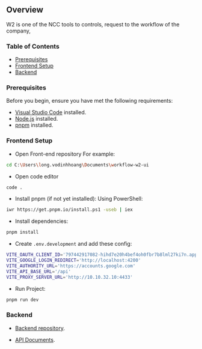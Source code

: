 ## Overview
W2 is one of the NCC tools to controls, request to the workflow of the company, 
### Table of Contents

- [Prerequisites](#prerequisites)
- [Frontend Setup](#frontend-setup)
- [Backend](#backend-setup)

### Prerequisites

Before you begin, ensure you have met the following requirements:

- [Visual Studio Code](https://code.visualstudio.com/) installed.
- [Node.js](https://nodejs.org/en) installed.
- [pnpm](https://pnpm.io/installation) installed.

### Frontend Setup
- Open Front-end repository
For example:
```bash
cd C:\Users\long.vodinhhoang\Documents\workflow-w2-ui
```
- Open code editor
```bash
code .
```

- Install pnpm (if not yet installed):
Using PowerShell:

```bash
iwr https://get.pnpm.io/install.ps1 -useb | iex

```
- Install dependencies:
```bash
pnpm install
```
- Create `.env.development` and add these config:

```bash
VITE_OAUTH_CLIENT_ID='797442917082-hihd7e20h4bef4oh0fbr7b8lml27ki7n.apps.googleusercontent.com'
VITE_GOOGLE_LOGIN_REDIRECT='http://localhost:4200'
VITE_AUTHORITY_URL='https://accounts.google.com'
VITE_API_BASE_URL='/api'
VITE_PROXY_SERVER_URL='http://10.10.32.10:4433'
```
- Run Project:
```bash
pnpm run dev
```

### Backend
- [Backend repository](https://github.com/nccasia/workflow-w2).

- [API Documents](http://10.10.32.10:4433/swagger/index.html).
